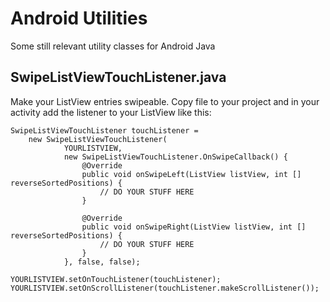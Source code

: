# Android Utilities
Some still relevant utility classes for Android Java

## SwipeListViewTouchListener.java
Make your ListView entries swipeable.
Copy file to your project and in your activity add the listener to your ListView like this:

```
SwipeListViewTouchListener touchListener =
    new SwipeListViewTouchListener(
            YOURLISTVIEW,
            new SwipeListViewTouchListener.OnSwipeCallback() {
                @Override
                public void onSwipeLeft(ListView listView, int [] reverseSortedPositions) {
                    // DO YOUR STUFF HERE
                }

                @Override
                public void onSwipeRight(ListView listView, int [] reverseSortedPositions) {
                    // DO YOUR STUFF HERE
                }
            }, false, false);

YOURLISTVIEW.setOnTouchListener(touchListener);
YOURLISTVIEW.setOnScrollListener(touchListener.makeScrollListener());
```
